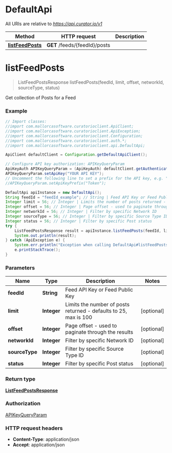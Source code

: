 # DefaultApi

All URIs are relative to *https://api.curator.io/v1*

Method | HTTP request | Description
------------- | ------------- | -------------
[**listFeedPosts**](DefaultApi.md#listFeedPosts) | **GET** /feeds/{feedId}/posts | 


<a name="listFeedPosts"></a>
# **listFeedPosts**
> ListFeedPostsResponse listFeedPosts(feedId, limit, offset, networkId, sourceType, status)



Get collection of Posts for a Feed 

### Example
```java
// Import classes:
//import com.mallorcasoftware.curatorioclient.ApiClient;
//import com.mallorcasoftware.curatorioclient.ApiException;
//import com.mallorcasoftware.curatorioclient.Configuration;
//import com.mallorcasoftware.curatorioclient.auth.*;
//import com.mallorcasoftware.curatorioclient.api.DefaultApi;

ApiClient defaultClient = Configuration.getDefaultApiClient();

// Configure API key authorization: APIKeyQueryParam
ApiKeyAuth APIKeyQueryParam = (ApiKeyAuth) defaultClient.getAuthentication("APIKeyQueryParam");
APIKeyQueryParam.setApiKey("YOUR API KEY");
// Uncomment the following line to set a prefix for the API key, e.g. "Token" (defaults to null)
//APIKeyQueryParam.setApiKeyPrefix("Token");

DefaultApi apiInstance = new DefaultApi();
String feedId = "feedId_example"; // String | Feed API Key or Feed Public Key
Integer limit = 56; // Integer | Limits the number of posts returned - defaults to 25, max is 100
Integer offset = 56; // Integer | Page offset - used to paginate through the results
Integer networkId = 56; // Integer | Filter by specific Network ID
Integer sourceType = 56; // Integer | Filter by specific Source Type ID
Integer status = 56; // Integer | Filter by specific Post status
try {
    ListFeedPostsResponse result = apiInstance.listFeedPosts(feedId, limit, offset, networkId, sourceType, status);
    System.out.println(result);
} catch (ApiException e) {
    System.err.println("Exception when calling DefaultApi#listFeedPosts");
    e.printStackTrace();
}
```

### Parameters

Name | Type | Description  | Notes
------------- | ------------- | ------------- | -------------
 **feedId** | **String**| Feed API Key or Feed Public Key |
 **limit** | **Integer**| Limits the number of posts returned - defaults to 25, max is 100 | [optional]
 **offset** | **Integer**| Page offset - used to paginate through the results | [optional]
 **networkId** | **Integer**| Filter by specific Network ID | [optional]
 **sourceType** | **Integer**| Filter by specific Source Type ID | [optional]
 **status** | **Integer**| Filter by specific Post status | [optional]

### Return type

[**ListFeedPostsResponse**](ListFeedPostsResponse.md)

### Authorization

[APIKeyQueryParam](../README.md#APIKeyQueryParam)

### HTTP request headers

 - **Content-Type**: application/json
 - **Accept**: application/json

